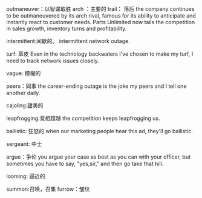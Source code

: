 outmaneuver：以智谋取胜
arch ：主要的
trail： 落后
the company continues to be outmaneuvered by its arch rival, famous for its ability to anticipate and instantly react to customer needs. Parts Unlimited now tails the competition in sales growth, inventory turns and profitability.

intermittent:间歇的。
intermittent network outage.

turf: 草皮
Even in the technology backwaters I've chosen to make my turf, I need to track network issues closely.

vague: 模糊的

peers：同事
the career-ending outage is the joke my peers and I tell one another daily.

cajoling:甜美的

leapfrogging:竞相超越
the competition keeps leapfrogging us.

ballistic: 狂怒的
when our marketing people hear this ad, they'll go ballistic.

sergeant: 中士

argue：争论
you argue your case as best as you can with your officer, but sometimes you have to say, "yes,sir," and then go take that hill.

looming: 逼近的

summon:召唤，召集
furrow：皱纹